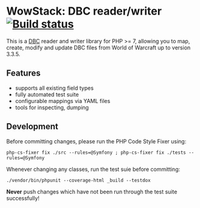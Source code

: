 # WowStack: DBC reader/writer                [![Build status][bs-image]][bs-url]

This is a [DBC][dbc] reader and writer library for PHP >= 7, allowing you to map,
create, modify and update DBC files from World of Warcraft up to version 3.3.5.

## Features

- supports all existing field types
- fully automated test suite
- configurable mappings via YAML files
- tools for inspecting, dumping

## Development

Before committing changes, please run the PHP Code Style Fixer using:

```console
php-cs-fixer fix ./src --rules=@Symfony ; php-cs-fixer fix ./tests --rules=@Symfony
```

Whenever changing any classes, run the test suie before committing:

```console
./vendor/bin/phpunit --coverage-html _build --testdox
```

**Never** push changes which have not been run through the test suite successfully!

[bs-image]: https://build01.kogitoapp.com/api/badges/wowstack/dbc-parser/status.svg
[bs-url]: https://build01.kogitoapp.com/wowstack/dbc-parser

[dbc]: https://wowdev.wiki/DBC
